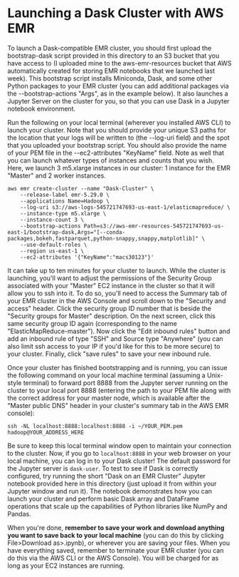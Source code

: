 # Launching a Dask Cluster with AWS EMR

To launch a Dask-compatible EMR cluster, you should first upload the bootstrap-dask script provided in this directory to an S3 bucket that you have access to (I uploaded mine to the aws-emr-resources bucket that AWS automatically created for storing EMR notebooks that we launched last week). This bootstrap script installs Miniconda, Dask, and some other Python packages to your EMR cluster (you can add additional packages via the --bootstrap-actions "Args", as in the example below). It also launches a Jupyter Server on the cluster for you, so that you can use Dask in a Jupyter notebook environment.

Run the following on your local terminal (wherever you installed AWS CLI) to launch your cluster. Note that you should provide your unique S3 paths for the location that your logs will be written to (the --log-uri field) and the spot that you uploaded your bootstrap script. You should also provide the name of your PEM file in the --ec2-attributes "KeyName" field. Note as well that you can launch whatever types of instances and counts that you wish. Here, we launch 3 m5.xlarge instances in our cluster: 1 instance for the EMR "Master" and 2 worker instances.

```
aws emr create-cluster --name "Dask-Cluster" \
    --release-label emr-5.29.0 \
    --applications Name=Hadoop \
    --log-uri s3://aws-logs-545721747693-us-east-1/elasticmapreduce/ \
    --instance-type m5.xlarge \
    --instance-count 3 \
    --bootstrap-actions Path=s3://aws-emr-resources-545721747693-us-east-1/bootstrap-dask,Args="[--conda-packages,bokeh,fastparquet,python-snappy,snappy,matplotlib]" \
    --use-default-roles \
    --region us-east-1 \
    --ec2-attributes '{"KeyName":"macs30123"}'
```

It can take up to ten minutes for your cluster to launch. While the cluster is launching, you'll want to adjust the permissions of the Security Group associated with your "Master" EC2 instance in the cluster so that it will allow you to ssh into it. To do so, you'll need to access the Summary tab of your EMR cluster in the AWS Console and scroll down to the "Security and access" header. Click the security group ID number that is beside the "Security groups for Master" description. On the next screen, click this same security group ID again (corresponding to the name "ElasticMapReduce-master"). Now click the "Edit inbound rules" button and add an inbound rule of type "SSH" and Source type "Anywhere" (you can also limit ssh access to your IP if you'd like for this to be more secure) to your cluster. Finally, click "save rules" to save your new inbound rule.

Once your cluster has finished bootstrapping and is running, you can issue the following command on your local machine terminal (assuming a Unix-style terminal) to forward port 8888 from the Jupyter server running on the cluster to your local port 8888 (entering the path to your PEM file along with the correct address for your master node, which is available after the "Master public DNS" header in your cluster's summary tab in the AWS EMR console):

```
ssh -NL localhost:8888:localhost:8888 -i ~/YOUR_PEM.pem hadoop@YOUR_ADDRESS_HERE
```

Be sure to keep this local terminal window open to maintain your connection to the cluster. Now, if you go to `localhost:8888` in your web browser on your local machine, you can log in to your Dask cluster! The default password for the Jupyter server is `dask-user`. To test to see if Dask is correctly configured, try running the short "Dask on an EMR Cluster" Jupyter notebook provided here in this directory (just upload it from within your Jupyter window and run it). The notebook demonstrates how you can launch your cluster and perform basic Dask array and DataFrame operations that scale up the capabilities of Python libraries like NumPy and Pandas.

When you're done, **remember to save your work and download anything you want to save back to your local machine** (you can do this by clicking File>Download as>.ipynb), or wherever you are saving your files. When you have everything saved, remember to terminate your EMR cluster (you can do this via the AWS CLI or the AWS Console). You will be charged for as long as your EC2 instances are running.
